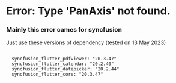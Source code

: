 # Error: Type 'PanAxis' not found.

### Mainly this error cames for syncfusion 

Just use these versions of dependency (tested on 13 May 2023)

<code>
  syncfusion_flutter_pdfviewer: "20.3.47"
  syncfusion_flutter_calendar: "20.2.40"
  syncfusion_flutter_datepicker: "20.2.44"
  syncfusion_flutter_core: "20.3.47"
 </code>
  
